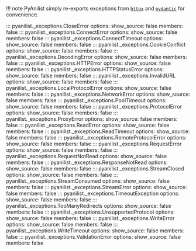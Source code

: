!!! note
    PyAnilist simply re-exports exceptions from 
    [`httpx`](https://www.python-httpx.org/exceptions/) and 
    [`pydantic`](https://docs.pydantic.dev/latest/api/pydantic_core/#pydantic_core.ValidationError) for convenience.

::: pyanilist._exceptions.CloseError
    options:
        show_source: false
        members: false
::: pyanilist._exceptions.ConnectError
    options:
        show_source: false
        members: false
::: pyanilist._exceptions.ConnectTimeout
    options:
        show_source: false
        members: false
::: pyanilist._exceptions.CookieConflict
    options:
        show_source: false
        members: false
::: pyanilist._exceptions.DecodingError
    options:
        show_source: false
        members: false
::: pyanilist._exceptions.HTTPError
    options:
        show_source: false
        members: false
::: pyanilist._exceptions.HTTPStatusError
    options:
        show_source: false
        members: false
::: pyanilist._exceptions.InvalidURL
    options:
        show_source: false
        members: false
::: pyanilist._exceptions.LocalProtocolError
    options:
        show_source: false
        members: false
::: pyanilist._exceptions.NetworkError
    options:
        show_source: false
        members: false
::: pyanilist._exceptions.PoolTimeout
    options:
        show_source: false
        members: false
::: pyanilist._exceptions.ProtocolError
    options:
        show_source: false
        members: false
::: pyanilist._exceptions.ProxyError
    options:
        show_source: false
        members: false
::: pyanilist._exceptions.ReadError
    options:
        show_source: false
        members: false
::: pyanilist._exceptions.ReadTimeout
    options:
        show_source: false
        members: false
::: pyanilist._exceptions.RemoteProtocolError
    options:
        show_source: false
        members: false
::: pyanilist._exceptions.RequestError
    options:
        show_source: false
        members: false
::: pyanilist._exceptions.RequestNotRead
    options:
        show_source: false
        members: false
::: pyanilist._exceptions.ResponseNotRead
    options:
        show_source: false
        members: false
::: pyanilist._exceptions.StreamClosed
    options:
        show_source: false
        members: false
::: pyanilist._exceptions.StreamConsumed
    options:
        show_source: false
        members: false
::: pyanilist._exceptions.StreamError
    options:
        show_source: false
        members: false
::: pyanilist._exceptions.TimeoutException
    options:
        show_source: false
        members: false
::: pyanilist._exceptions.TooManyRedirects
    options:
        show_source: false
        members: false
::: pyanilist._exceptions.UnsupportedProtocol
    options:
        show_source: false
        members: false
::: pyanilist._exceptions.WriteError
    options:
        show_source: false
        members: false
::: pyanilist._exceptions.WriteTimeout
    options:
        show_source: false
        members: false
::: pyanilist._exceptions.ValidationError
    options:
        show_source: false
        members: false